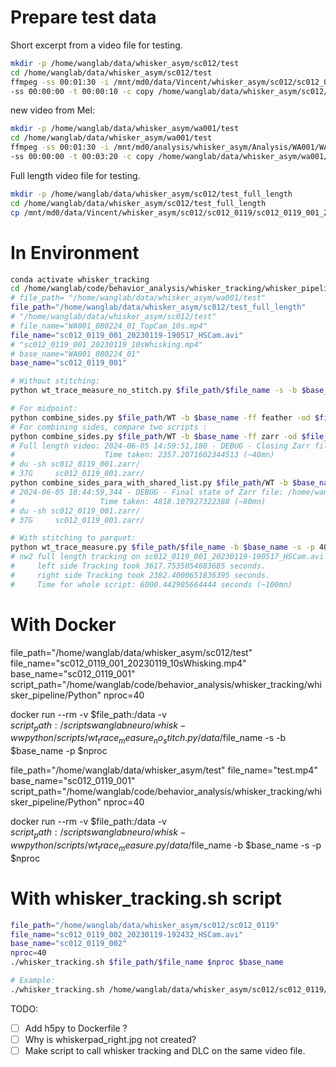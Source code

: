 
# Prepare test data
Short excerpt from a video file for testing.
```bash
mkdir -p /home/wanglab/data/whisker_asym/sc012/test
cd /home/wanglab/data/whisker_asym/sc012/test
ffmpeg -ss 00:01:30 -i /mnt/md0/data/Vincent/whisker_asym/sc012/sc012_0119/sc012_0119_001_20230119-190517_HSCam.avi \
-ss 00:00:00 -t 00:00:10 -c copy /home/wanglab/data/whisker_asym/sc012/test/sc012_0119_001_20230119_10sWhisking.mp4
```
new video from Mel: 
```bash
mkdir -p /home/wanglab/data/whisker_asym/wa001/test
cd /home/wanglab/data/whisker_asym/wa001/test
ffmpeg -ss 00:01:30 -i /mnt/md0/analysis/whisker_asym/Analysis/WA001/WA001_080224/WA001_080224_01_TopCam.mp4 \
-ss 00:00:00 -t 00:03:20 -c copy /home/wanglab/data/whisker_asym/wa001/test/WA001_080224_01_TopCam_10s.mp4
```

Full length video file for testing.
```bash
mkdir -p /home/wanglab/data/whisker_asym/sc012/test_full_length
cd /home/wanglab/data/whisker_asym/sc012/test_full_length
cp /mnt/md0/data/Vincent/whisker_asym/sc012/sc012_0119/sc012_0119_001_20230119-190517_HSCam.avi .
```

# In Environment
```bash
conda activate whisker_tracking
cd /home/wanglab/code/behavior_analysis/whisker_tracking/whisker_pipeline/Python
# file_path= "/home/wanglab/data/whisker_asym/wa001/test"
file_path="/home/wanglab/data/whisker_asym/sc012/test_full_length"
# "/home/wanglab/data/whisker_asym/sc012/test"
# file_name="WA001_080224_01_TopCam_10s.mp4"
file_name="sc012_0119_001_20230119-190517_HSCam.avi"
# "sc012_0119_001_20230119_10sWhisking.mp4" 
# base_name="WA001_080224_01"
base_name="sc012_0119_001"

# Without stitching:
python wt_trace_measure_no_stitch.py $file_path/$file_name -s -b $base_name -p 40

# For midpoint:
python combine_sides.py $file_path/WT -b $base_name -ff feather -od $file_path -ft midpoint
# For combining sides, compare two scripts :
python combine_sides.py $file_path/WT -b $base_name -ff zarr -od $file_path
# Full length video: 2024-06-05 14:59:51,180 - DEBUG - Closing Zarr file: /home/wanglab/data/whisker_asym/sc012/test_full_length/sc012_0119_001.zarr
#                    Time taken: 2357.2071602344513 (~40mn)
# du -sh sc012_0119_001.zarr/
# 37G     sc012_0119_001.zarr/
python combine_sides_para_with_shared_list.py $file_path/WT -b $base_name -ff zarr -od $file_path
# 2024-06-05 18:44:59,344 - DEBUG - Final state of Zarr file: /home/wanglab/data/whisker_asym/sc012/test_full_length/sc012_0119_001.zarr
#                   Time taken: 4818.107927322388 (~80mn)
# du -sh sc012_0119_001.zarr/
# 37G     sc012_0119_001.zarr/

# With stitching to parquet:
python wt_trace_measure.py $file_path/$file_name -b $base_name -s -p 40
# nw2 full length tracking on sc012_0119_001_20230119-190517_HSCam.avi (3.4GB) 
#     left side Tracking took 3617.7535054683685 seconds.
#     right side Tracking took 2382.4000651836395 seconds.
#     Time for whole script: 6000.442905664444 seconds (~100mn)
```

# With Docker
file_path="/home/wanglab/data/whisker_asym/sc012/test"
file_name="sc012_0119_001_20230119_10sWhisking.mp4"
base_name="sc012_0119_001"
script_path="/home/wanglab/code/behavior_analysis/whisker_tracking/whisker_pipeline/Python"
nproc=40

docker run --rm -v $file_path:/data -v $script_path:/scripts wanglabneuro/whisk-ww python /scripts/wt_trace_measure_no_stitch.py /data/$file_name -s -b $base_name -p $nproc

file_path="/home/wanglab/data/whisker_asym/test"
file_name="test.mp4"
base_name="sc012_0119_001"
script_path="/home/wanglab/code/behavior_analysis/whisker_tracking/whisker_pipeline/Python"
nproc=40

docker run --rm -v $file_path:/data -v $script_path:/scripts wanglabneuro/whisk-ww python /scripts/wt_trace_measure.py /data/$file_name -b $base_name -s -p $nproc

# With whisker_tracking.sh script
```bash
file_path="/home/wanglab/data/whisker_asym/sc012/sc012_0119"
file_name="sc012_0119_002_20230119-192432_HSCam.avi"
base_name="sc012_0119_002"
nproc=40
./whisker_tracking.sh $file_path/$file_name $nproc $base_name

# Example:
./whisker_tracking.sh /home/wanglab/data/whisker_asym/sc012/sc012_0119/sc012_0119_002_20230119-192432_HSCam.avi 40 sc012_0119_002
```

TODO:
- [ ] Add h5py to Dockerfile ? 
- [ ] Why is whiskerpad_right.jpg not created? 
- [ ] Make script to call whisker tracking and DLC on the same video file. 